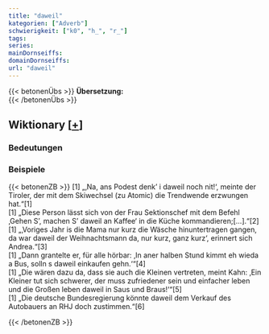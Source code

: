 ```yaml
---
title: "daweil"
kategorien: ["Adverb"]
schwierigkeit: ["k0", "h_", "r_"]
tags:
series:
mainDornseiffs:
domainDornseiffs:
url: "daweil"
---
```


{{< betonenÜbs >}}
**Übersetzung:**  
{{< /betonenÜbs >}}

## Wiktionary [[+](https://de.wiktionary.org/wiki/daweil)]

### Bedeutungen

### Beispiele
{{< betonenZB >}}
[1] „‚Na, ans Podest denk’ i daweil noch nit!‘, meinte der Tiroler, der mit dem Skiwechsel (zu Atomic) die Trendwende erzwungen hat.“[1]  
[1] „Diese Person lässt sich von der Frau Sektionschef mit dem Befehl ‚Gehen S’, machen S’ daweil an Kaffee‘ in die Küche kommandieren;[…].“[2]  
[1] „‚Voriges Jahr is die Mama nur kurz die Wäsche hinuntertragen gangen, da war daweil der Weihnachtsmann da, nur kurz, ganz kurz‘, erinnert sich Andrea.“[3]  
[1] „Dann grantelte er, für alle hörbar: ‚In aner halben Stund kimmt eh wieda a Bus, solln s daweil einkaufen gehn.‘“[4]  
[1] „Die wären dazu da, dass sie auch die Kleinen vertreten, meint Kahn: ‚Ein Kleiner tut sich schwerer, der muss zufriedener sein und einfacher leben und die Großen leben daweil in Saus und Braus!‘“[5]  
[1] „Die deutsche Bundesregierung könnte daweil dem Verkauf des Autobauers an RHJ doch zustimmen.“[6]  

{{< /betonenZB >}}

